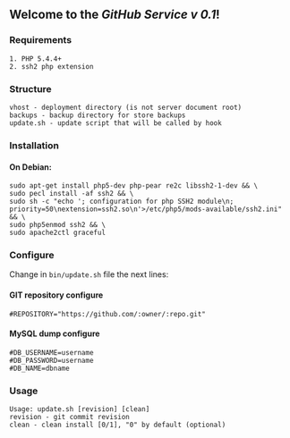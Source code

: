 ## Welcome to the *GitHub Service v 0.1*!

### Requirements
	1. PHP 5.4.4+
	2. ssh2 php extension

### Structure

    vhost - deployment directory (is not server document root)
    backups - backup directory for store backups
    update.sh - update script that will be called by hook

### Installation
#### On Debian:

    sudo apt-get install php5-dev php-pear re2c libssh2-1-dev && \
    sudo pecl install -af ssh2 && \
    sudo sh -c "echo '; configuration for php SSH2 module\n; priority=50\nextension=ssh2.so\n'>/etc/php5/mods-available/ssh2.ini" && \
    sudo php5enmod ssh2 && \
    sudo apache2ctl graceful

### Configure
Change in ```bin/update.sh``` file the next lines:
#### GIT repository configure

    #REPOSITORY="https://github.com/:owner/:repo.git"

#### MySQL dump configure

    #DB_USERNAME=username
    #DB_PASSWORD=username
    #DB_NAME=dbname

### Usage

    Usage: update.sh [revision] [clean]
    revision - git commit revision
    clean - clean install [0/1], "0" by default (optional)
